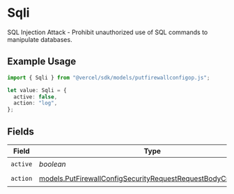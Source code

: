 # Sqli

SQL Injection Attack - Prohibit unauthorized use of SQL commands to manipulate databases.

## Example Usage

```typescript
import { Sqli } from "@vercel/sdk/models/putfirewallconfigop.js";

let value: Sqli = {
  active: false,
  action: "log",
};
```

## Fields

| Field                                                                                                                                    | Type                                                                                                                                     | Required                                                                                                                                 | Description                                                                                                                              |
| ---------------------------------------------------------------------------------------------------------------------------------------- | ---------------------------------------------------------------------------------------------------------------------------------------- | ---------------------------------------------------------------------------------------------------------------------------------------- | ---------------------------------------------------------------------------------------------------------------------------------------- |
| `active`                                                                                                                                 | *boolean*                                                                                                                                | :heavy_check_mark:                                                                                                                       | N/A                                                                                                                                      |
| `action`                                                                                                                                 | [models.PutFirewallConfigSecurityRequestRequestBodyCrsSqliAction](../models/putfirewallconfigsecurityrequestrequestbodycrssqliaction.md) | :heavy_check_mark:                                                                                                                       | N/A                                                                                                                                      |